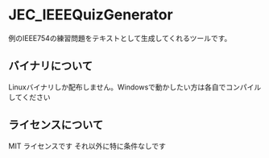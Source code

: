 # JEC_IEEEQuizGenerator
例のIEEE754の練習問題をテキストとして生成してくれるツールです。

## バイナリについて

Linuxバイナリしか配布しません。Windowsで動かしたい方は各自でコンパイルしてください

## ライセンスについて

MIT ライセンスです それ以外に特に条件なしです
